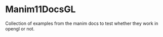 # Manim11DocsGL
Collection of examples from the manim docs to test whether they work in opengl or not.
